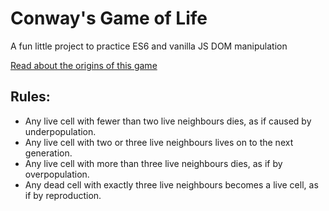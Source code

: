 # Conway's Game of Life
A fun little project to practice ES6 and vanilla JS DOM manipulation

[Read about the origins of this game](https://en.wikipedia.org/wiki/Conway's_Game_of_Life)

## Rules:

* Any live cell with fewer than two live neighbours dies, as if caused by underpopulation.
* Any live cell with two or three live neighbours lives on to the next generation.
* Any live cell with more than three live neighbours dies, as if by overpopulation.
* Any dead cell with exactly three live neighbours becomes a live cell, as if by reproduction.
